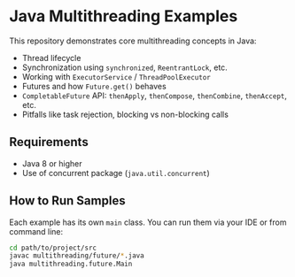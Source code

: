 # Java Multithreading Examples

This repository demonstrates core multithreading concepts in Java:

- Thread lifecycle  
- Synchronization using `synchronized`, `ReentrantLock`, etc.  
- Working with `ExecutorService` / `ThreadPoolExecutor`  
- Futures and how `Future.get()` behaves  
- `CompletableFuture` API: `thenApply`, `thenCompose`, `thenCombine`, `thenAccept`, etc.  
- Pitfalls like task rejection, blocking vs non-blocking calls  

## Requirements

- Java 8 or higher  
- Use of concurrent package (`java.util.concurrent`)  

## How to Run Samples

Each example has its own `main` class. You can run them via your IDE or from command line:

```bash
cd path/to/project/src
javac multithreading/future/*.java
java multithreading.future.Main
